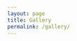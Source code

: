 ```yaml
---
layout: page
title: Gallery
permalink: /gallery/
---
```


<div class="bg" style="background-image: url(/assets/fastcar.jpg);"></div>
<div class="bg" style="background-image: url('/assets/skyline.jpg');"></div>
<div class="bg" style="background-image: url('/assets/grandcentral.jpg');"></div>



<!-- 
<ul>
  {% for post in site.posts %}
    <li>
      <a href="{{ post.url }}">{{ post.title }}</a>
    </li>
  {% endfor %}
</ul> -->